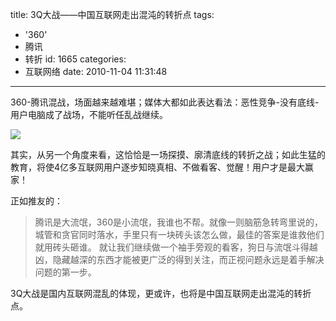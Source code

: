 title: 3Q大战——中国互联网走出混沌的转折点
tags:
  - '360'
  - 腾讯
  - 转折
id: 1665
categories:
  - 互联网络
date: 2010-11-04 11:31:48
---

360-腾讯混战，场面越来越难堪；媒体大都如此表达看法：恶性竞争-没有底线-用户电脑成了战场，不能听任乱战继续。

[![](http://a.kainy.cn/201011/5143069981_473849c15a_o.png)](http://a.kainy.cn/201011/5143069981_473849c15a_o.png)<!--more-->

其实，从另一个角度来看，这恰恰是一场探摸、廓清底线的转折之战；如此生猛的教育，将使4亿多互联网用户逐步知晓真相、不做看客、觉醒！用户才是最大赢家！

正如推友的：
> 腾讯是大流氓，360是小流氓，我谁也不帮。就像一则脑筋急转弯里说的，城管和贪官同时落水，手里只有一块砖头该怎么做，最佳的答案是谁救他们就用砖头砸谁。
就让我们继续做一个袖手旁观的看客，狗日与流氓斗得越凶，隐藏越深的东西才能被更广泛的得到关注，而正视问题永远是着手解决问题的第一步。

3Q大战是国内互联网混乱的体现，更或许，也将是中国互联网走出混沌的转折点。